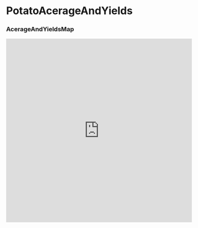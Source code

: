 # PotatoAcerageAndYields

### AcerageAndYieldsMap
<iframe width="100%" height="500px" src="https://studio.unfolded.ai/public/193e43bb-1f0b-4223-a428-5f9696b10544/embed" frameborder="0" allowfullscreen></iframe>
